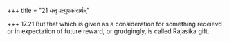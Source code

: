 +++
title = "21 यत्तु प्रत्युपकारार्थम्"

+++
17.21 But that which is given as a consideration for something receievd
or in expectation of future reward, or grudgingly, is called Rajasika
gift.
